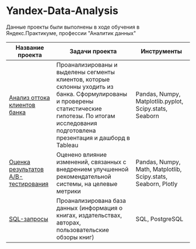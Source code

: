 # Yandex-Data-Analysis

Данные проекты были выполнены в ходе обучения в Яндекс.Практикуме, профессии "Аналитик данных"

 Название проекта | Задачи проекта | Инструменты |
| -------------------- | --------------------- |---------------------------|
 [Анализ оттока клиентов банка](https://github.com/YanaZamyatina/Yandex-Data-Analysis/blob/main/Анализ%20оттока%20клиентов%20Банка.ipynb "Заголовок ссылки")  | Проанализированы и выделены сегменты клиентов, которые склонны уходить из банка. Сформулированы и проверены статистические гипотезы. По итогам исследования подготовлена презентация и дашборд в Tableau | Pandas, Numpy, Matplotlib.pyplot, Scipy.stats, Seaborn |
 [Оценка результатов А/В-тестирования](https://github.com/YanaZamyatina/Yandex-Data-Analysis/blob/main/АB-тестирование%20.ipynb "Заголовок ссылки")  | Оценено влияние изменений, связанных с внедрением улучшенной рекомендательной системы, на целевые метрики  | Pandas, Numpy, Math, Matplotlib, Scipy.stats, Seaborn, Plotly |
 [SQL-запросы](https://github.com/YanaZamyatina/Yandex-Data-Analysis/blob/main/SQL.ipynb "Заголовок ссылки")  | Проанализирована база данных (информация о книгах, издательствах, авторах, пользовательские обзоры книг)  | SQL, PostgreSQL |
